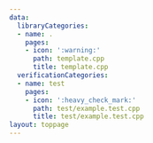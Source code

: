 ```yaml
---
data:
  libraryCategories:
  - name: .
    pages:
    - icon: ':warning:'
      path: template.cpp
      title: template.cpp
  verificationCategories:
  - name: test
    pages:
    - icon: ':heavy_check_mark:'
      path: test/example.test.cpp
      title: test/example.test.cpp
layout: toppage
---
```

